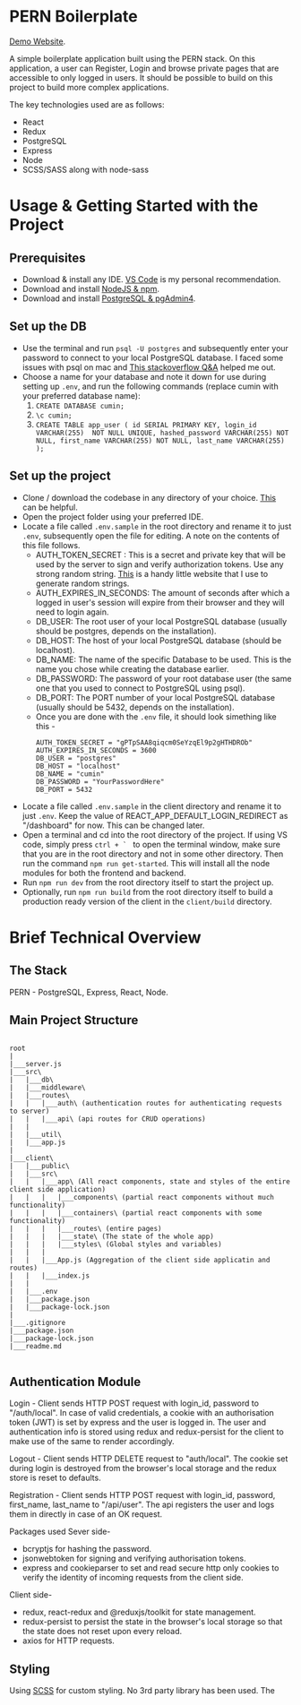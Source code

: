 # PERN Boilerplate
[Demo Website](https://simple-pern-boilerplate.herokuapp.com/).

A simple boilerplate application built using the PERN stack. On this application, a user can Register, Login and browse private pages that are accessible to only logged in users. It should be possible to build on this project to build more complex applications.

The key technologies used are as follows:
* React
* Redux
* PostgreSQL
* Express
* Node
* SCSS/SASS along with node-sass

# Usage & Getting Started with the Project
## Prerequisites
* Download & install any IDE. [VS Code](https://code.visualstudio.com/download) is my personal recommendation.
* Download and install [NodeJS & npm](https://nodejs.org/en/download/).
* Download and install [PostgreSQL & pgAdmin4](https://www.postgresql.org/download/).

## Set up the DB
* Use the terminal and run `psql -U postgres` and subsequently enter your password to connect to your local PostgreSQL database. I faced some issues with psql on mac and [This stackoverflow Q&A](https://stackoverflow.com/questions/36155219/psql-command-not-found-mac/36156782) helped me out.
* Choose a name for your database and note it down for use during setting up `.env`, and run the following commands (replace cumin with your preferred database name):
  1. `CREATE DATABASE cumin;`
  2. `\c cumin;`
  3. `CREATE TABLE app_user ( id SERIAL PRIMARY KEY, login_id VARCHAR(255)  NOT NULL UNIQUE, hashed_password VARCHAR(255) NOT NULL, first_name VARCHAR(255) NOT NULL, last_name VARCHAR(255) );`

## Set up the project
* Clone / download the codebase in any directory of your choice. [This](https://docs.github.com/en/free-pro-team@latest/github/creating-cloning-and-archiving-repositories/cloning-a-repository) can be helpful.
* Open the project folder using your preferred IDE.
* Locate a file called `.env.sample` in the root directory and rename it to just `.env`, subsequently open the file for editing. A note on the contents of this file follows.
  * AUTH_TOKEN_SECRET : This is a secret and private key that will be used by the server to sign and verify authorization tokens. Use any strong random string. [This](https://randomkeygen.com/) is a handy little website that I use to generate random strings.
  * AUTH_EXPIRES_IN_SECONDS: The amount of seconds after which a logged in user's session will expire from their browser and they will need to login again.
  * DB_USER: The root user of your local PostgreSQL database (usually should be postgres, depends on the installation).
  * DB_HOST: The host of your local PostgreSQL database (should be localhost).
  * DB_NAME: The name of the specific Database to be used. This is the name you chose while creating the database earlier.
  * DB_PASSWORD: The password of your root database user (the same one that you used to connect to PostgreSQL using psql).
  * DB_PORT: The PORT number of your local PostgreSQL database (usually should be 5432, depends on the installation).
  * Once you are done with the `.env` file, it should look simething like this - 
      ```
      AUTH_TOKEN_SECRET = "gPTpSAA8qiqcm0SeYzqEl9p2gHTHDROb"
      AUTH_EXPIRES_IN_SECONDS = 3600
      DB_USER = "postgres"
      DB_HOST = "localhost"
      DB_NAME = "cumin"
      DB_PASSWORD = "YourPasswordHere"
      DB_PORT = 5432
      ```
* Locate a file called  `.env.sample` in the client directory and rename it to just `.env`. Keep the value of REACT_APP_DEFAULT_LOGIN_REDIRECT as "/dashboard" for now. This can be changed later.
* Open a terminal and cd into the root directory of the project. If using VS code, simply press ``ctrl + ` `` to open the terminal window, make sure that you are in the root directory and not in some other directory. Then run the command `npm run get-started`. This will install all the node modules for both the frontend and backend.
* Run `npm run dev` from the root directory itself to start the project up.
* Optionally, run `npm run build` from the root directory itself to build a production ready version of the client in the `client/build` directory.

# Brief Technical Overview
## The Stack
PERN - PostgreSQL, Express, React, Node.

## Main Project Structure
```

root
|
|___server.js
|___src\
|   |___db\
|   |___middleware\
|   |___routes\
|   |   |___auth\ (authentication routes for authenticating requests to server)
|   |   |___api\ (api routes for CRUD operations)
|   |   
|   |___util\
|   |___app.js
|
|___client\
|   |___public\
|   |___src\
|   |   |___app\ (All react components, state and styles of the entire client side application)
|   |   |   |___components\ (partial react components without much functionality)
|   |   |   |___containers\ (partial react components with some functionality)
|   |   |   |___routes\ (entire pages)
|   |   |   |___state\ (The state of the whole app)
|   |   |   |___styles\ (Global styles and variables)
|   |   |   
|   |   |___App.js (Aggregation of the client side applicatin and routes)
|   |   |___index.js
|   |   
|   |___.env
|   |___package.json
|   |___package-lock.json
|   
|___.gitignore
|___package.json
|___package-lock.json
|___readme.md


```

## Authentication Module
Login - Client sends HTTP POST request with login_id, password to "/auth/local". In case of valid credentials, a cookie with an authorisation token (JWT) is set by express and the user is logged in. The user and authentication info is stored using redux and redux-persist for the client to make use of the same to render accordingly.

Logout - Client sends HTTP DELETE request to "auth/local". The cookie set during login is destroyed from the browser's local storage and the redux store is reset to defaults.

Registration - Client sends HTTP POST request with login_id, password, first_name, last_name to "/api/user". The api registers the user and logs them in directly in case of an OK request.

Packages used
Sever side-
* bcryptjs for hashing the password.
* jsonwebtoken for signing and verifying authorisation tokens.
* express and cookieparser to set and read secure http only cookies to verify the identity of incoming requests from the client side.

Client side-
* redux, react-redux and @reduxjs/toolkit for state management.
* redux-persist to persist the state in the browser's local storage so that the state does  not reset upon every reload.
* axios for HTTP requests.

## Styling
Using [SCSS](https://sass-lang.com/) for custom styling. No 3rd party library has been used. The 

